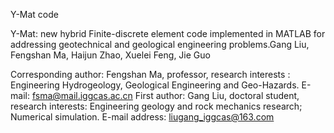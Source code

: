 Y-Mat code

Y-Mat: new hybrid Finite-discrete element code implemented in MATLAB for addressing geotechnical and geological engineering problems.Gang Liu, Fengshan Ma, Haijun Zhao, Xuelei Feng, Jie Guo 

Corresponding author: Fengshan Ma, professor, research interests : Engineering Hydrogeology, Geological Engineering and Geo-Hazards. E-mail: fsma@mail.iggcas.ac.cn
First author: Gang Liu, doctoral student, research interests: Engineering geology and rock mechanics research; Numerical simulation. E-mail address: liugang_iggcas@163.com
